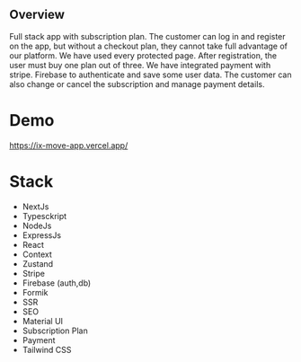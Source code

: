 ## Overview
Full stack app with subscription plan. The customer can log in and register on the app, but without a checkout plan, they cannot take full advantage of our platform. We have used every protected page. After registration, the user must buy one plan out of three. We have integrated payment with stripe. Firebase to authenticate and save some user data. The customer can also change or cancel the subscription and manage payment details.


# Demo
https://ix-move-app.vercel.app/

# Stack
- NextJs
- Typesckript
- NodeJs
- ExpressJs
- React
- Context
- Zustand
- Stripe
- Firebase (auth,db)
- Formik
- SSR
- SEO
- Material UI
- Subscription Plan
- Payment
- Tailwind CSS
#